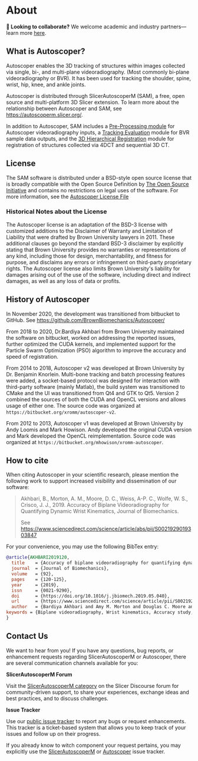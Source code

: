 # About

**📢 Looking to collaborate?** We welcome academic and industry partners—learn more [here](https://autoscoperm.slicer.org/call-for-collaboration/).

## What is Autoscoper?

Autoscoper enables the 3D tracking of structures within images collected via single, bi-, and multi-plane videoradiography. (Most commonly bi-plane videoradiography or BVR). It has been used for tracking the shoulder, spine, wrist, hip, knee, and ankle joints.

Autoscoper is distributed through SlicerAutoscoperM (SAM), a free, open source and multi-platform 3D Slicer extension. To learn more about the relationship between Autoscoper and SAM, see https://autoscoperm.slicer.org/.

In addition to Autoscoper, SAM includes a [Pre-Processing module](tutorials/pre-processing-module.md) for Autoscoper videoradiography inputs, a [Tracking Evaluation](tutorials/evaluating-tracking-results.md) module for BVR sample data outputs, and the [3D Hierarchical Registration](tutorials/hierarchical-3d-registration.md) module for registration of structures collected via 4DCT and sequential 3D CT.

## License

The SAM software is distributed under a BSD-style open source license that is broadly compatible with the Open Source Definition by [The Open Source Initiative](https://opensource.org/) and contains no restrictions on legal uses of the software. For more information, see the [Autoscoper License File](https://github.com/BrownBiomechanics/Autoscoper/blob/main/LICENSE)

### Historical Notes about the License

The Autoscoper license is an adaptation of the BSD-3 license with customized additions to the Disclaimer of Warranty and Limitation of Liability that were drafted by Brown University lawyers in 2011. These additional clauses go beyond the standard BSD-3 disclaimer by explicitly stating that Brown University provides no warranties or representations of any kind, including those for design, merchantability, and fitness for purpose, and disclaims any errors or infringement on third-party proprietary rights. The Autoscoper license also limits Brown University's liability for damages arising out of the use of the software, including direct and indirect damages, as well as any loss of data or profits.

## History of Autoscoper

In November 2020, the development was transitioned from bitbucket to GitHub. See https://github.com/BrownBiomechanics/Autoscoper/

From 2018 to 2020, Dr.Bardiya Akhbari from Brown University maintained the software on bitbucket, worked on addressing the reported issues, further optimized the CUDA kernels, and implemented support for the Particle Swarm Optimization (PSO) algorithm to improve the accuracy and speed of registration.

From 2014 to 2018, Autoscoper v2 was developed at Brown University by Dr. Benjamin Knorlein. Multi-bone tracking and batch processing features were added, a socket-based protocol was designed for interaction with third-party software (mainly Matlab), the build system was transitioned to CMake and the UI was transitioned from Qt4 and GTK to Qt5. Version 2 combined the sources of both the CUDA and OpenCL versions and allows usage of either one. The source code was organized at `https://bitbucket.org/xromm/autoscoper-v2`.

From 2012 to 2013, Autoscoper v1 was developed at Brown University by Andy Loomis and Mark Howison. Andy developed the original CUDA version and Mark developed the OpenCL reimplementation. Source code was organized at `https://bitbucket.org/mhowison/xromm-autoscoper`.

## How to cite

When citing Autoscoper in your scientific research, please mention the following work to support increased visibility and dissemination of our software:

> Akhbari, B., Morton, A. M., Moore, D. C., Weiss, A-P. C., Wolfe, W. S., Crisco, J. J., 2019. Accuracy of Biplane Videoradiography for Quantifying Dynamic Wrist Kinematics, Journal of Biomechanics.
>
> See https://www.sciencedirect.com/science/article/abs/pii/S0021929019303847

For your convenience, you may use the following BibTex entry:

```bibtex
@article{AKHBARI2019120,
  title    = {Accuracy of biplane videoradiography for quantifying dynamic wrist kinematics},
  journal  = {Journal of Biomechanics},
  volume   = {92},
  pages    = {120-125},
  year     = {2019},
  issn     = {0021-9290},
  doi      = {https://doi.org/10.1016/j.jbiomech.2019.05.040},
  url      = {https://www.sciencedirect.com/science/article/pii/S0021929019303847},
  author   = {Bardiya Akhbari and Amy M. Morton and Douglas C. Moore and Arnold-Peter C. Weiss and Scott W. Wolfe and Joseph J. Crisco},
keywords = {Biplane videoradiography, Wrist kinematics, Accuracy study, Markerless tracking},
}
```

## Contact Us

We want to hear from you! If you have any questions, bug reports, or enhancement requests regarding SlicerAutoscoperM or Autoscoper, there are several communication channels available for you:

**SlicerAutoscoperM Forum**

Visit the [SlicerAutoscoperM category](https://discourse.slicer.org/c/community/slicerautoscoperm/30) on the Slicer Discourse forum for community-driven support, to share your experiences, exchange ideas and best practices, and to discuss challenges.

**Issue Tracker**

Use our [public issue tracker](https://github.com/BrownBiomechanics/SlicerAutoscoperM/issues) to report any bugs or request enhancements. This tracker is a ticket-based system that allows you to keep track of your issues and follow up on their progress.

If you already know to witch component your request pertains, you may explicitly use the [SlicerAutoscoperM](https://github.com/BrownBiomechanics/SlicerAutoscoperM/issues) or [Autoscoper](https://github.com/BrownBiomechanics/SlicerAutoscoperM/issues) issue tracker.
